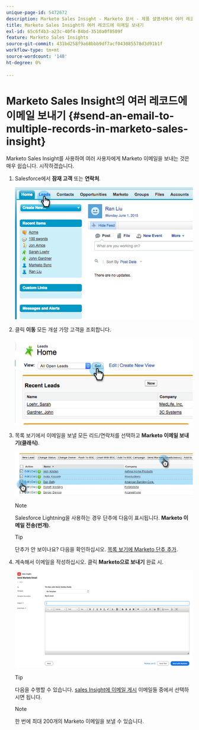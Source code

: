 ```yaml
---
unique-page-id: 5472672
description: Marketo Sales Insight - Marketo 문서 - 제품 설명서에서 여러 레코드에 이메일 보내기
title: Marketo Sales Insight의 여러 레코드에 이메일 보내기
exl-id: 65c6f4b3-a23c-40f4-84bd-3510a0f8509f
feature: Marketo Sales Insights
source-git-commit: 431bd258f9a68bbb9df7acf043085578d3d91b1f
workflow-type: tm+mt
source-wordcount: '148'
ht-degree: 0%

---
```


# Marketo Sales Insight의 여러 레코드에 이메일 보내기 {#send-an-email-to-multiple-records-in-marketo-sales-insight}

Marketo Sales Insight를 사용하여 여러 사용자에게 Marketo 이메일을 보내는 것은 매우 쉽습니다. 시작하겠습니다.

1. Salesforce에서 **잠재 고객** 또는 **연락처**.

   ![](assets/send-an-email-to-multiple-records-in-marketo-sales-insight-1.png)

1. 클릭 **이동** 모든 개설 가망 고객을 조회합니다.

   ![](assets/send-an-email-to-multiple-records-in-marketo-sales-insight-2.png)

1. 목록 보기에서 이메일을 보낼 모든 리드/연락처를 선택하고 **Marketo 이메일 보내기(클래식)**.

   ![](assets/send-an-email-to-multiple-records-in-marketo-sales-insight-3.png)

   >[!NOTE]
   >
   >Salesforce Lightning을 사용하는 경우 단추에 다음이 표시됩니다. **Marketo 이메일 전송(번개)**.

   >[!TIP]
   >
   >단추가 안 보이나요? 다음을 확인하십시오. [목록 보기에 Marketo 단추 추가](/help/marketo/product-docs/marketo-sales-insight/msi-for-salesforce/configuration/add-bulk-action-buttons-to-salesforce-classic.md).

1. 계속해서 이메일을 작성하십시오. 클릭 **Marketo으로 보내기** 완료 시.

   ![](assets/send-an-email-to-multiple-records-in-marketo-sales-insight-4.png)

   >[!TIP]
   >
   >다음을 수행할 수 있습니다. [sales Insight에 이메일 게시](/help/marketo/product-docs/marketo-sales-insight/msi-for-salesforce/features/actions-in-the-msi-panel/send-marketo-email/publish-an-email-to-sales-insight.md) 이메일들 중에서 선택하시면 됩니다.

   >[!NOTE]
   >
   >한 번에 최대 200개의 Marketo 이메일을 보낼 수 있습니다.
